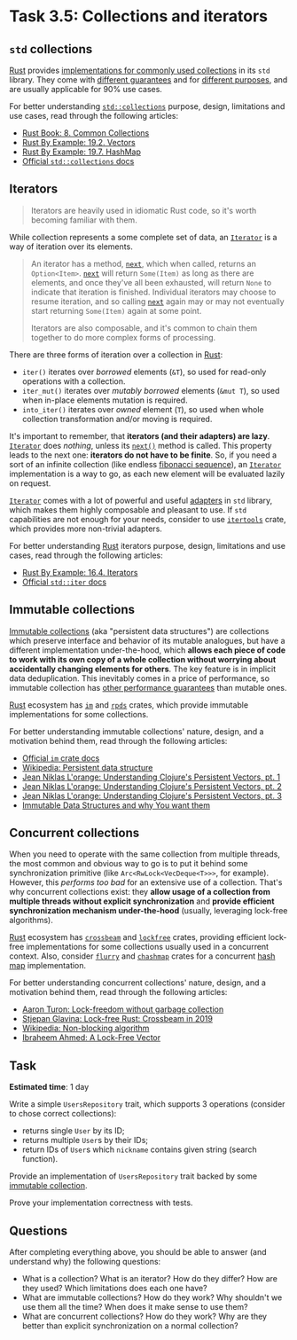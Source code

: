 Task 3.5: Collections and iterators
===================================

## `std` collections

[Rust] provides [implementations for commonly used collections][`std::collections`] in its `std` library. They come with [different guarantees][2] and for [different purposes][1], and are usually applicable for 90% use cases.

For better understanding [`std::collections`] purpose, design, limitations and use cases, read through the following articles:

- [Rust Book: 8. Common Collections][5]
- [Rust By Example: 19.2. Vectors][3]
- [Rust By Example: 19.7. HashMap][4]
- [Official `std::collections` docs][`std::collections`]

## Iterators

> Iterators are heavily used in idiomatic Rust code, so it's worth becoming familiar with them.

While collection represents a some complete set of data, an [`Iterator`] is a way of iteration over its elements.

> An iterator has a method, [`next`][7], which when called, returns an `Option<Item>`. [`next`][7] will return `Some(Item)` as long as there are elements, and once they've all been exhausted, will return `None` to indicate that iteration is finished. Individual iterators may choose to resume iteration, and so calling [`next`][7] again may or may not eventually start returning `Some(Item)` again at some point.
>
> Iterators are also composable, and it's common to chain them together to do more complex forms of processing.

There are three forms of iteration over a collection in [Rust]:

- `iter()` iterates over _borrowed_ elements (`&T`), so used for read-only operations with a collection.
- `iter_mut()` iterates over _mutably borrowed_ elements (`&mut T`), so used when in-place elements mutation is required.
- `into_iter()` iterates over _owned_ element (`T`), so used when whole collection transformation and/or moving is required.

It's important to remember, that __iterators (and their adapters) are lazy__. [`Iterator`] does _nothing_, unless its [`next()`][7] method is called. This property leads to the next one: __iterators do not have to be finite__. So, if you need a sort of an infinite collection (like endless [fibonacci sequence][8]), an [`Iterator`] implementation is a way to go, as each new element will be evaluated lazily on request.

[`Iterator`] comes with a lot of powerful and useful [adapters][9] in `std` library, which makes them highly composable and pleasant to use. If `std` capabilities are not enough for your needs, consider to use [`itertools`] crate, which provides more non-trivial adapters.

For better understanding [Rust] iterators purpose, design, limitations and use cases, read through the following articles:

- [Rust By Example: 16.4. Iterators][6]
- [Official `std::iter` docs][`std::iter`]

## Immutable collections

[Immutable collections][10] (aka "persistent data structures") are collections which preserve interface and behavior of its mutable analogues, but have a different implementation under-the-hood, which __allows each piece of code to work with its own copy of a whole collection without worrying about accidentally changing elements for others__. The key feature is in implicit data deduplication. This inevitably comes in a price of performance, so immutable collection has [other performance guarantees][11] than mutable ones.

[Rust] ecosystem has [`im`] and [`rpds`] crates, which provide immutable implementations for some collections.

For better understanding immutable collections' nature, design, and a motivation behind them, read through the following articles:

- [Official `im` crate docs][`im`]
- [Wikipedia: Persistent data structure][10]
- [Jean Niklas L'orange: Understanding Clojure's Persistent Vectors, pt. 1][15_1]
- [Jean Niklas L'orange: Understanding Clojure's Persistent Vectors, pt. 2][15_2]
- [Jean Niklas L'orange: Understanding Clojure's Persistent Vectors, pt. 3][15_3]
- [Immutable Data Structures and why You want them][15_4]

## Concurrent collections

When you need to operate with the same collection from multiple threads, the most common and obvious way to go is to put it behind some synchronization primitive (like `Arc<RwLock<VecDeque<T>>>`, for example). However, this _performs too bad_ for an extensive use of a collection. That's why concurrent collections exist: they __allow usage of a collection from multiple threads without explicit synchronization__ and __provide efficient synchronization mechanism under-the-hood__ (usually, leveraging lock-free algorithms).

[Rust] ecosystem has [`crossbeam`] and [`lockfree`] crates, providing efficient lock-free implementations for some collections usually used in a concurrent context. Also, consider [`flurry`] and [`chashmap`] crates for a concurrent [hash map][`HashMap`] implementation.

For better understanding concurrent collections' nature, design, and a motivation behind them, read through the following articles:

- [Aaron Turon: Lock-freedom without garbage collection][13]
- [Stjepan Glavina: Lock-free Rust: Crossbeam in 2019][14]
- [Wikipedia: Non-blocking algorithm][12]
- [Ibraheem Ahmed: A Lock-Free Vector][16]

## Task

__Estimated time__: 1 day

Write a simple `UsersRepository` trait, which supports 3 operations (consider to chose correct collections):

- returns single `User` by its ID;
- returns multiple `User`s by their IDs;
- return IDs of `User`s which `nickname` contains given string (search function).

Provide an implementation of `UsersRepository` trait backed by some [immutable collection](#immutable-collections).

Prove your implementation correctness with tests.

## Questions

After completing everything above, you should be able to answer (and understand why) the following questions:

- What is a collection? What is an iterator? How do they differ? How are they used? Which limitations does each one have?
- What are immutable collections? How do they work? Why shouldn't we use them all the time? When does it make sense to use them?
- What are concurrent collections? How do they work? Why are they better than explicit synchronization on a normal collection?

[`chashmap`]: https://docs.rs/chashmap
[`crossbeam`]: https://docs.rs/crossbeam
[`flurry`]: https://docs.rs/flurry
[`HashMap`]: https://doc.rust-lang.org/stable/std/collections/struct.HashMap.html
[`im`]: https://docs.rs/im
[`Iterator`]: https://doc.rust-lang.org/std/iter/trait.Iterator.html
[`itertools`]: https://docs.rs/itertools
[`lockfree`]: https://docs.rs/lockfree
[`rpds`]: https://docs.rs/rpds
[`std::collections`]: https://doc.rust-lang.org/std/collections/index.html
[`std::iter`]: https://doc.rust-lang.org/std/iter/index.html
[Rust]: https://www.rust-lang.org

[1]: https://doc.rust-lang.org/std/collections/index.html#when-should-you-use-which-collection
[2]: https://doc.rust-lang.org/std/collections/index.html#performance
[3]: https://doc.rust-lang.org/rust-by-example/std/vec.html
[4]: https://doc.rust-lang.org/rust-by-example/std/hash.html
[5]: https://doc.rust-lang.org/book/ch08-00-common-collections.html
[6]: https://doc.rust-lang.org/rust-by-example/trait/iter.html
[7]: https://doc.rust-lang.org/std/iter/trait.Iterator.html#tymethod.next
[8]: https://en.wikipedia.org/wiki/Fibonacci_number
[9]: https://doc.rust-lang.org/std/iter/index.html#adapters
[10]: https://en.wikipedia.org/wiki/Persistent_data_structure
[11]: https://docs.rs/im/#performance-notes
[12]: https://en.wikipedia.org/wiki/Non-blocking_algorithm
[13]: https://aturon.github.io/blog/2015/08/27/epoch
[14]: ../../archive/Stjepan_Glavina_Lock-free_Rust_Crossbeam_in_2019.md
[15_1]: https://hypirion.com/musings/understanding-persistent-vector-pt-1
[15_2]: https://hypirion.com/musings/understanding-persistent-vector-pt-2
[15_3]: https://hypirion.com/musings/understanding-persistent-vector-pt-3
[15_4]: https://www.youtube.com/watch?v=Gfe-JKn7G0I
[16]: https://ibraheem.ca/posts/a-lock-free-vector
